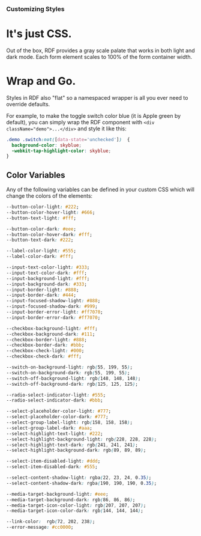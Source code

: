 ### Customizing Styles


# It's just CSS.

Out of the box, RDF provides a gray scale palate that works in both light and dark mode. Each form element scales to 100% of the form container width.

# Wrap and Go.

Styles in RDF also "flat" so a namespaced wrapper is all you ever need to override defaults.

For example, to make the toggle switch color blue (it is Apple green by default), you can simply wrap the RDF component with `<div className="demo">...</div>` and style it like this:

```css
.demo .switch:not([data-state='unchecked'])  {
  background-color: skyblue;
  -webkit-tap-highlight-color: skyblue;
}
```

## Color Variables

Any of the following variables can be defined in your custom CSS which will change the colors of the elements:

```css
--button-color-light: #222;
--button-color-hover-light: #666;
--button-text-light: #fff;

--button-color-dark: #eee;
--button-color-hover-dark: #fff;
--button-text-dark: #222;

--label-color-light: #555;
--label-color-dark: #fff;

--input-text-color-light: #333;
--input-text-color-dark: #fff;
--input-background-light: #fff;
--input-background-dark: #333;
--input-border-light: #888;
--input-border-dark: #444;
--input-focused-shadow-light: #888;
--input-focused-shadow-dark: #999;
--input-border-error-light: #ff7070;
--input-border-error-dark: #ff7070;

--checkbox-background-light: #fff;
--checkbox-background-dark: #111;
--checkbox-border-light: #888;
--checkbox-border-dark: #bbb;
--checkbox-check-light: #000;
--checkbox-check-dark: #fff;

--switch-on-background-light: rgb(55, 199, 55);
--switch-on-background-dark: rgb(55, 199, 55);
--switch-off-background-light: rgb(148, 148, 148);
--switch-off-background-dark: rgb(125, 125, 125);

--radio-select-indicator-light: #555;
--radio-select-indicator-dark: #bbb;

--select-placeholder-color-light: #777;
--select-placeholder-color-dark: #777;
--select-group-label-light: rgb(158, 158, 158);
--select-group-label-dark: #aaa;
--select-highlight-text-light: #222;
--select-highlight-background-light: rgb(228, 228, 228);
--select-highlight-text-dark: rgb(241, 241, 241);
--select-highlight-background-dark: rgb(89, 89, 89);

--select-item-disabled-light: #ddd;
--select-item-disabled-dark: #555;

--select-content-shadow-light: rgba(22, 23, 24, 0.35);
--select-content-shadow-dark: rgba(190, 190, 190, 0.35);

--media-target-background-light: #eee;
--media-target-background-dark: rgb(86, 86, 86);
--media-target-icon-color-light: rgb(207, 207, 207);
--media-target-icon-color-dark: rgb(144, 144, 144);

--link-color:  rgb(72, 202, 238);
--error-message: #cc0000;
```




